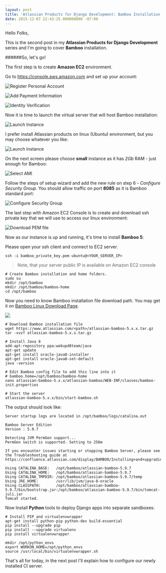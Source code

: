 ```yaml
---
layout: post
title: 'Atlassian Products for Django Development: Bamboo Installation'
date: 2015-12-07 22:43:25.000000000 -07:00
---
```

Hello Folks,

This is the second post in my **Atlassian Products for Django Development** series and I'm going to cover **Bamboo** installation.

######So, let's go!

The first step is to create **Amazon EC2** environment.

Go to https://console.aws.amazon.com and set up your account:

![Register Personal Account](/content/images/2015/12/reg1.png)

![Add Payment Information](/content/images/2015/12/reg2.png)

![Identity Verification](/content/images/2015/12/reg3.png)

Now it is time to launch the virtual server that will host Bamboo installation:

![Launch Instance](/content/images/2015/12/launch.png)

I prefer install Atlassian products on linux (Ubuntu) environment, but you may choose whatever you like:

![Launch Instance](/content/images/2015/12/aws1.png)

On the next screen please choose **small** instance as it has *2Gb* RAM - just enough for Bamboo:

![Select AMI](/content/images/2015/12/select_os.png)

Follow the steps of setup wizard and add the new rule on step 6 - *Configure Security Group*. You should allow traffic on port **8085** as it is Bamboo standard port:

![Configure Security Group](/content/images/2015/12/security_group.png)

The last step with Amazon EC2 Console is to create and download ssh private key that we will use to access our linux environment:

![Download PEM file](/content/images/2015/12/pem.png)


Now as our instance is up and running, it's time to install **Bamboo 5**:

Please open your ssh client and connect to EC2 server.

    ssh -i bamboo_private_key.pem ubuntu@<YOUR_SERVER_IP>

> Note, that your server public IP is available on Amazon EC2 console



    # Create Bamboo installation and home folders.
    sudo su
    mkdir /opt/bamboo
    mkdir /opt/bamboo/bamboo-home
    cd /opt/bamboo

Now you need to know Bamboo installation file download path. You may get it on [Bamboo Linux Download Page](https://www.atlassian.com/software/bamboo/download/).
 
![](/content/images/2015/12/download.png)

    # Download Bamboo installation file 
    wget https://www.atlassian.com/<path>/atlassian-bamboo-5.x.x.tar.gz
    tar -xvzf atlassian-bamboo-5.x.x.tar.gz
    
    # Install Java 8
    add-apt-repository ppa:webupd8team/java
    apt-get update
    apt-get install oracle-java8-installer
    apt-get install oracle-java8-set-default
    java -version

    # Edit Bamboo config file to add this line into it
    # bamboo.home=/opt/bamboo/bamboo-home
    nano atlassian-bamboo-5.x.x/atlassian-bamboo/WEB-INF/classes/bamboo-init.properties

    # Start the server
    atlassian-bamboo-5.x.x/bin/start-bamboo.sh


The output should look like:

    Server startup logs are located in /opt/bamboo/logs/catalina.out

    Bamboo Server Edition
    Version : 5.9.7
                  
    Detecting JVM PermGen support...
    PermGen switch is supported. Setting to 256m

    If you encounter issues starting or stopping Bamboo Server, please see the Troubleshooting guide at https://confluence.atlassian.com/display/BAMBOO/Installing+and+upgrading+Bamboo

    Using CATALINA_BASE:   /opt/bamboo/atlassian-bamboo-5.9.7
    Using CATALINA_HOME:   /opt/bamboo/atlassian-bamboo-5.9.7
    Using CATALINA_TMPDIR: /opt/bamboo/atlassian-bamboo-5.9.7/temp
    Using JRE_HOME:        /usr/lib/jvm/java-8-oracle
    Using CLASSPATH:       /opt/bamboo/atlassian-bamboo-5.9.7/bin/bootstrap.jar:/opt/bamboo/atlassian-bamboo-5.9.7/bin/tomcat-juli.jar
    Tomcat started.

Now Install **Python** tools to deploy Django apps into separate sandboxes:

    # Install PIP and virtualenvwrapper
    apt-get install python-pip python-dev build-essential 
    pip install --upgrade pip 
    pip install --upgrade virtualenv 
    pip install virtualenvwrapper
    
    mkdir /opt/python_envs
    export WORKON_HOME=/opt/python_envs
    source /usr/local/bin/virtualenvwrapper.sh

That's all for today, in the next post I'll explain how to configure our newly installed CI server. 
